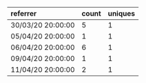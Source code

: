 | referrer          | count | uniques |
| :---------------- | :---- | :------ |
| 30/03/20 20:00:00 | 5     | 1       |
| 05/04/20 20:00:00 | 1     | 1       |
| 06/04/20 20:00:00 | 6     | 1       |
| 09/04/20 20:00:00 | 1     | 1       |
| 11/04/20 20:00:00 | 2     | 1       |